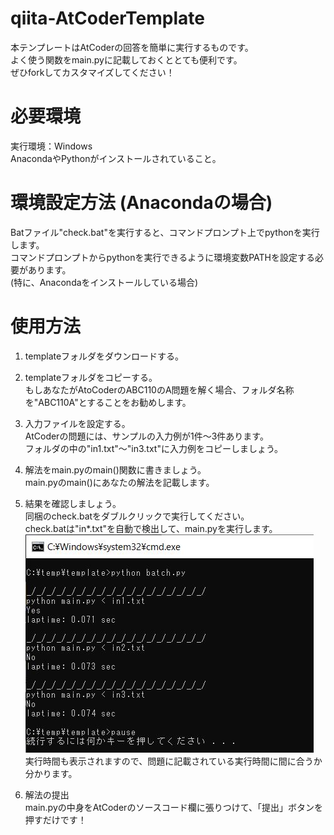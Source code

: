 # qiita-AtCoderTemplate
本テンプレートはAtCoderの回答を簡単に実行するものです。  
よく使う関数をmain.pyに記載しておくととても便利です。  
ぜひforkしてカスタマイズしてください！

# 必要環境
実行環境：Windows  
AnacondaやPythonがインストールされていること。

# 環境設定方法 (Anacondaの場合)  
Batファイル"check.bat"を実行すると、コマンドプロンプト上でpythonを実行します。  
コマンドプロンプトからpythonを実行できるように環境変数PATHを設定する必要があります。  
(特に、Anacondaをインストールしている場合)

# 使用方法
1. templateフォルダをダウンロードする。
2. templateフォルダをコピーする。  
もしあなたがAtoCoderのABC110のA問題を解く場合、フォルダ名称を"ABC110A"とすることをお勧めします。

3. 入力ファイルを設定する。  
AtCoderの問題には、サンプルの入力例が1件～3件あります。  
フォルダの中の"in1.txt"～"in3.txt"に入力例をコピーしましょう。

4. 解法をmain.pyのmain()関数に書きましょう。  
main.pyのmain()にあなたの解法を記載します。

5. 結果を確認しましょう。  
同梱のcheck.batをダブルクリックで実行してください。  
check.batは"in*.txt"を自動で検出して、main.pyを実行します。  
![結果](https://github.com/marimoon/qiita-AtCoderTemplate/blob/main/img_readme/result.JPG)  
実行時間も表示されますので、問題に記載されている実行時間に間に合うか分かります。  

6. 解法の提出  
main.pyの中身をAtCoderのソースコード欄に張りつけて、「提出」ボタンを押すだけです！
